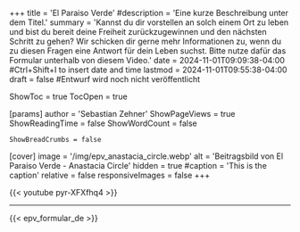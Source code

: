 +++
title = 'El Paraiso Verde'
#description = 'Eine kurze Beschreibung unter dem Titel.'
summary = 'Kannst du dir vorstellen an solch einem Ort zu leben und bist du bereit deine Freiheit zurückzugewinnen und den nächsten Schritt zu gehen? Wir schicken dir gerne mehr Informationen zu, wenn du zu diesen Fragen eine Antwort für dein Leben suchst. Bitte nutze dafür das Formular unterhalb von diesem Video.'
date = 2024-11-01T09:09:38-04:00 #Ctrl+Shift+I to insert date and time
lastmod = 2024-11-01T09:55:38-04:00
draft = false #Entwurf wird noch nicht veröffentlicht

ShowToc = true
TocOpen = true

[params]
    author = 'Sebastian Zehner'
    ShowPageViews = true
    ShowReadingTime = false
    ShowWordCount = false

    ShowBreadCrumbs = false

[cover]
    image = '/img/epv_anastacia_circle.webp'
    alt = 'Beitragsbild von El Paraiso Verde - Anastacia Circle'
    hidden = true
    #caption = 'This is the caption'
    relative = false
    responsiveImages = false
+++

{{< youtube pyr-XFXfhq4 >}}

---

{{< epv_formular_de >}}

<!-- {{< chat testroom >}} -->

